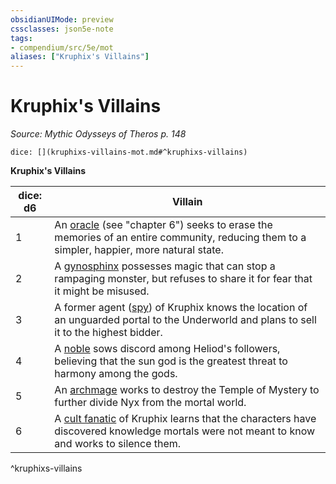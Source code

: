 ```yaml
---
obsidianUIMode: preview
cssclasses: json5e-note
tags:
- compendium/src/5e/mot
aliases: ["Kruphix's Villains"]
---
```

# Kruphix's Villains
*Source: Mythic Odysseys of Theros p. 148* 

`dice: [](kruphixs-villains-mot.md#^kruphixs-villains)`

**Kruphix's Villains**

| dice: d6 | Villain |
|----------|---------|
| 1 | An [oracle](compendium/bestiary/humanoid/oracle-mot.md) (see "chapter 6") seeks to erase the memories of an entire community, reducing them to a simpler, happier, more natural state. |
| 2 | A [gynosphinx](compendium/bestiary/monstrosity/gynosphinx.md) possesses magic that can stop a rampaging monster, but refuses to share it for fear that it might be misused. |
| 3 | A former agent ([spy](compendium/bestiary/humanoid/spy.md)) of Kruphix knows the location of an unguarded portal to the Underworld and plans to sell it to the highest bidder. |
| 4 | A [noble](compendium/bestiary/humanoid/noble.md) sows discord among Heliod's followers, believing that the sun god is the greatest threat to harmony among the gods. |
| 5 | An [archmage](compendium/bestiary/humanoid/archmage.md) works to destroy the Temple of Mystery to further divide Nyx from the mortal world. |
| 6 | A [cult fanatic](compendium/bestiary/humanoid/cult-fanatic.md) of Kruphix learns that the characters have discovered knowledge mortals were not meant to know and works to silence them. |
^kruphixs-villains